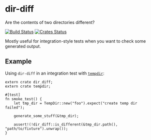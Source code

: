 # dir-diff

Are the contents of two directories different?

[![Build Status](https://travis-ci.org/steveklabnik/dir-diff.svg?branch=master)](https://travis-ci.org/steveklabnik/dir-diff)
[![Crates Status](https://img.shields.io/crates/v/dir-diff.svg)](https://crates.io/crates/dir-diff)

Mostly useful for integration-style tests when you want to check some generated
output.

## Example

Using `dir-diff` in an integration test with [`tempdir`]:

```rust,ignore
extern crate dir_diff;
extern crate tempdir;

#[test]
fn smoke_test() {
    let tmp_dir = TempDir::new("foo").expect("create temp dir failed");

    generate_some_stuff(&tmp_dir);

    assert!(!dir_diff::is_different(&tmp_dir.path(), "path/to/fixture").unwrap());
}
```

[`tempdir`]: https://crates.io/crates/tempdir
